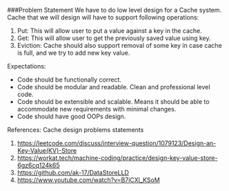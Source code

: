 ###Problem Statement
We have to do low level design for a Cache system. Cache that we will design will have to support following operations:

1. Put: This will allow user to put a value against a key in the cache. 
2. Get: This will allow user to get the previously saved value using key.
3. Eviction: Cache should also support removal of some key in case cache is full, and we try to add new key value.

Expectations:
- Code should be functionally correct.
- Code should be modular and readable. Clean and professional level code.
- Code should be extensible and scalable. Means it should be able to accommodate new requirements with minimal changes.
- Code should have good OOPs design.




References: 
Cache design problems statements
  1. https://leetcode.com/discuss/interview-question/1079123/Design-an-Key-Value(KV)-Store
  2. https://workat.tech/machine-coding/practice/design-key-value-store-6gz6cq124k65
  3. https://github.com/ak-17/DataStoreLLD
  4. https://www.youtube.com/watch?v=B7iCXl_KSoM